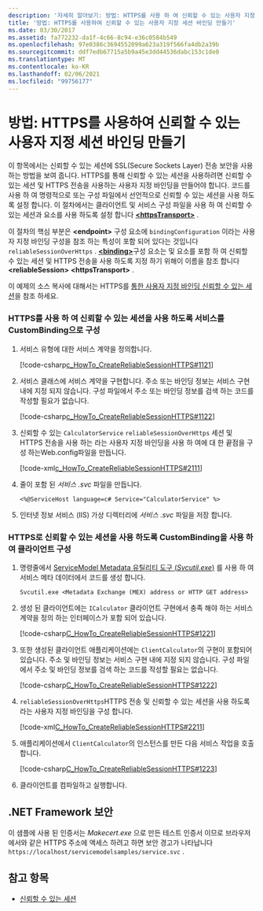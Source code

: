 ```yaml
---
description: '자세히 알아보기: 방법: HTTPS를 사용 하 여 신뢰할 수 있는 사용자 지정 세션 바인딩 만들기'
title: '방법: HTTPS를 사용하여 신뢰할 수 있는 사용자 지정 세션 바인딩 만들기'
ms.date: 03/30/2017
ms.assetid: fa772232-da1f-4c66-8c94-e36c0584b549
ms.openlocfilehash: 97e0386c3694552099a623a319f566fa4db2a39b
ms.sourcegitcommit: ddf7edb67715a5b9a45e3dd44536dabc153c1de0
ms.translationtype: MT
ms.contentlocale: ko-KR
ms.lasthandoff: 02/06/2021
ms.locfileid: "99756177"
---
```

# <a name="how-to-create-a-custom-reliable-session-binding-with-https"></a>방법: HTTPS를 사용하여 신뢰할 수 있는 사용자 지정 세션 바인딩 만들기

이 항목에서는 신뢰할 수 있는 세션에 SSL(Secure Sockets Layer) 전송 보안을 사용하는 방법을 보여 줍니다. HTTPS를 통해 신뢰할 수 있는 세션을 사용하려면 신뢰할 수 있는 세션 및 HTTPS 전송을 사용하는 사용자 지정 바인딩을 만들어야 합니다. 코드를 사용 하 여 명령적으로 또는 구성 파일에서 선언적으로 신뢰할 수 있는 세션을 사용 하도록 설정 합니다. 이 절차에서는 클라이언트 및 서비스 구성 파일을 사용 하 여 신뢰할 수 있는 세션과 요소를 사용 하도록 설정 합니다 [**\<httpsTransport>**](../../configure-apps/file-schema/wcf/httpstransport.md) .

이 절차의 핵심 부분은 **\<endpoint>** 구성 요소에 `bindingConfiguration` 이라는 사용자 지정 바인딩 구성을 참조 하는 특성이 포함 되어 있다는 것입니다 `reliableSessionOverHttps` . [**\<binding>**](../../configure-apps/file-schema/wcf/bindings.md)구성 요소는 및 요소를 포함 하 여 신뢰할 수 있는 세션 및 HTTPS 전송을 사용 하도록 지정 하기 위해이 이름을 참조 합니다 **\<reliableSession>** **\<httpsTransport>** .

이 예제의 소스 복사에 대해서는 HTTPS를 [통한 사용자 지정 바인딩 신뢰할 수 있는 세션](../samples/custom-binding-reliable-session-over-https.md)을 참조 하세요.

### <a name="configure-the-service-with-a-custombinding-to-use-a-reliable-session-with-https"></a>HTTPS를 사용 하 여 신뢰할 수 있는 세션을 사용 하도록 서비스를 CustomBinding으로 구성

1. 서비스 유형에 대한 서비스 계약을 정의합니다.

   [!code-csharp[c_HowTo_CreateReliableSessionHTTPS#1121](../../../../samples/snippets/csharp/VS_Snippets_CFX/c_howto_createreliablesessionhttps/cs/service.cs#1121)]

1. 서비스 클래스에 서비스 계약을 구현합니다. 주소 또는 바인딩 정보는 서비스 구현 내에 지정 되지 않습니다. 구성 파일에서 주소 또는 바인딩 정보를 검색 하는 코드를 작성할 필요가 없습니다.

   [!code-csharp[c_HowTo_CreateReliableSessionHTTPS#1122](../../../../samples/snippets/csharp/VS_Snippets_CFX/c_howto_createreliablesessionhttps/cs/service.cs#1122)]

1. 신뢰할 수  있는 `CalculatorService` `reliableSessionOverHttps` 세션 및 HTTPS 전송을 사용 하는 라는 사용자 지정 바인딩을 사용 하 여에 대 한 끝점을 구성 하는Web.config파일을 만듭니다.

   [!code-xml[c_HowTo_CreateReliableSessionHTTPS#2111](../../../../samples/snippets/csharp/VS_Snippets_CFX/c_howto_createreliablesessionhttps/common/web.config#2111)]

1. 줄이 포함 된 *서비스 .svc* 파일을 만듭니다.

   `<%@ServiceHost language=c# Service="CalculatorService" %>`

1. 인터넷 정보 서비스 (IIS) 가상 디렉터리에 *서비스 .svc* 파일을 저장 합니다.

### <a name="configure-the-client-with-a-custombinding-to-use-a-reliable-session-with-https"></a>HTTPS로 신뢰할 수 있는 세션을 사용 하도록 CustomBinding을 사용 하 여 클라이언트 구성

1. 명령줄에서 [ServiceModel Metadata 유틸리티 도구 (*Svcutil.exe*)](../servicemodel-metadata-utility-tool-svcutil-exe.md) 를 사용 하 여 서비스 메타 데이터에서 코드를 생성 합니다.

   ```console
   Svcutil.exe <Metadata Exchange (MEX) address or HTTP GET address>
   ```

1. 생성 된 클라이언트에는 `ICalculator` 클라이언트 구현에서 충족 해야 하는 서비스 계약을 정의 하는 인터페이스가 포함 되어 있습니다.

   [!code-csharp[C_HowTo_CreateReliableSessionHTTPS#1221](../../../../samples/snippets/csharp/VS_Snippets_CFX/c_howto_createreliablesessionhttps/cs/client.cs#1221)]

1. 또한 생성된 클라이언트 애플리케이션에는 `ClientCalculator`의 구현이 포함되어 있습니다. 주소 및 바인딩 정보는 서비스 구현 내에 지정 되지 않습니다. 구성 파일에서 주소 및 바인딩 정보를 검색 하는 코드를 작성할 필요는 없습니다.

   [!code-csharp[C_HowTo_CreateReliableSessionHTTPS#1222](../../../../samples/snippets/csharp/VS_Snippets_CFX/c_howto_createreliablesessionhttps/cs/client.cs#1222)]

1. `reliableSessionOverHttps`HTTPS 전송 및 신뢰할 수 있는 세션을 사용 하도록 라는 사용자 지정 바인딩을 구성 합니다.

   [!code-xml[C_HowTo_CreateReliableSessionHTTPS#2211](../../../../samples/snippets/csharp/VS_Snippets_CFX/c_howto_createreliablesessionhttps/common/app.config#2211)]

1. 애플리케이션에서 `ClientCalculator`의 인스턴스를 만든 다음 서비스 작업을 호출합니다.

   [!code-csharp[C_HowTo_CreateReliableSessionHTTPS#1223](../../../../samples/snippets/csharp/VS_Snippets_CFX/c_howto_createreliablesessionhttps/cs/client.cs#1223)]

1. 클라이언트를 컴파일하고 실행합니다.  

## <a name="net-framework-security"></a>.NET Framework 보안

이 샘플에 사용 된 인증서는 *Makecert.exe* 으로 만든 테스트 인증서 이므로 브라우저에서와 같은 HTTPS 주소에 액세스 하려고 하면 보안 경고가 나타납니다 `https://localhost/servicemodelsamples/service.svc` .

## <a name="see-also"></a>참고 항목

- [신뢰할 수 있는 세션](reliable-sessions.md)
